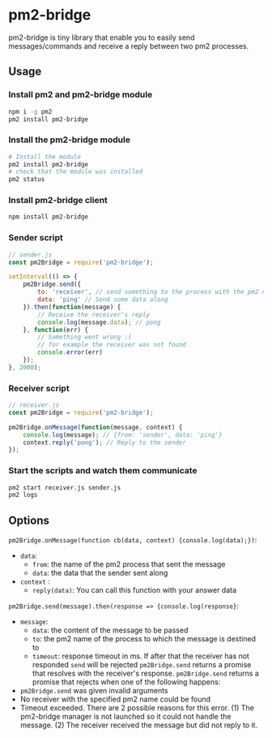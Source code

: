 # pm2-bridge
pm2-bridge is tiny library that enable you to easily send messages/commands and receive a reply between two pm2 processes.

## Usage

### Install pm2 and pm2-bridge module
```bash
npm i -g pm2
pm2 install pm2-bridge 
```

### Install the pm2-bridge module
```bash
# Install the module
pm2 install pm2-bridge
# check that the module was installed
pm2 status
```

### Install pm2-bridge client
```bash
npm install pm2-bridge
```

### Sender script

```js
// sender.js
const pm2Bridge = require('pm2-bridge');

setInterval(() => {
    pm2Bridge.send({
        to: 'receiver', // send something to the process with the pm2 name 'receiver'
        data: 'ping' // Send some data along
    }).then(function(message) {
        // Receive the receiver's reply
        console.log(message.data); // pong
    }, function(err) {
        // Something went wrong :(
        // for example the receiver was not found
        console.error(err)
    });
}, 2000);
```

### Receiver script
```js
// receiver.js
const pm2Bridge = require('pm2-bridge');

pm2Bridge.onMessage(function(message, context) {
    console.log(message); // {from: 'sender', data: 'ping'}
    context.reply('pong'); // Reply to the sender
});

```
### Start the scripts and watch them communicate
```bash
pm2 start receiver.js sender.js
pm2 logs
```

## Options
`pm2Bridge.onMessage(function cb(data, context) {console.log(data);})`:

- `data`:
    - `from`: the name of the pm2 process that sent the message
    - `data`: the data that the sender sent along
- `context` :
    - `reply(data)`: You can call this function with your answer data

`pm2Bridge.send(message).then(response => {console.log(response}`:
- `message`:
    - `data`: the content of the message to be passed
    - `to`: the pm2 name of the process to which the message is destined to
    - `timeout`: response timeout in ms. If after that the receiver has not responded `send` will be rejected
`pm2Bridge.send` returns a promise that resolves with the receiver's response.
`pm2Bridge.send` returns a promise that rejects when one of the following happens:
- `pm2Bridge.send` was given invalid arguments
- No receiver with the specified pm2 name could be found
- Timeout exceeded. There are 2 possible reasons for this error. (1) The pm2-bridge manager is not launched so it could not handle the message. (2) The receiver received the message but did not reply to it.
